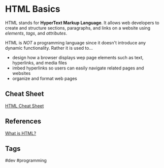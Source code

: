 # HTML Basics 

HTML stands for **HyperText Markup Language**. It allows web developers to create and structure sections, paragraphs, and links on a website using *elements*, *tags*, and *attributes*.  

HTML is *NOT* a programming language since it doesn't introduce any dynamic functionality. Rather it is used to...
* design how a browser displays wep page elements such as text, hyperlinks, and media files  
* imbed hyperlinks so users can easily navigate related pages and websites  
* organize and format web pages  

## Cheat Sheet
[HTML Cheat Sheet](https://htmlcheatsheet.com/)

## References
[What is HTML?](200~https://www.hostinger.com/tutorials/what-is-html)

## Tags
#dev #programming
